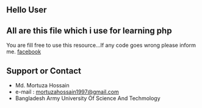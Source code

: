 ## Hello User

## All are this file which i use for learning php
You are fill free to use this resource...If any code goes wrong please inform me. [facebook](https://www.facebook.com/mdmortuza.hossain)

## Support or Contact

  - Md. Mortuza Hossain 
  - e-mail : mortuzahossain1997@gmail.com
  - Bangladesh Army University Of Science And Techmology
